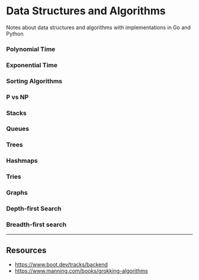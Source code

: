 # Data Structures and Algorithms
Notes about data structures and algorithms with implementations in Go and Python

### Polynomial Time

### Exponential Time

### Sorting Algorithms

### P vs NP

### Stacks

### Queues

### Trees

### Hashmaps

### Tries

### Graphs

### Depth-first Search

### Breadth-first search 

---
## Resources 
- https://www.boot.dev/tracks/backend
- https://www.manning.com/books/grokking-algorithms
